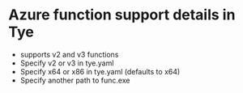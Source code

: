 # Azure function support details in Tye

- supports v2 and v3 functions
- Specify v2 or v3 in tye.yaml
- Specify x64 or x86 in tye.yaml (defaults to x64)
- Specify another path to func.exe

